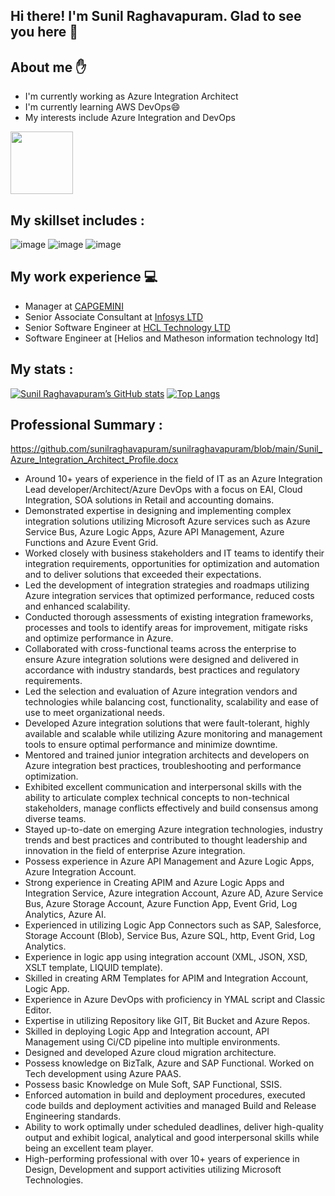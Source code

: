 ## Hi there! I'm Sunil Raghavapuram. Glad to see you here 👋 
## About me :raised_hand:
  - I'm currently working as Azure Integration Architect
  - I'm currently learning AWS DevOps😄
  - My interests include Azure Integration and DevOps
  
  <div id="header">
  <img src="https://media.giphy.com/media/M9gbBd9nbDrOTu1Mqx/giphy.gif" width="100"/>
  <div id="badges">
    <a href="https://www.linkedin.com/in/sunil-raghavapuram-4b84ab86>
      <img src="https://img.shields.io/badge/LinkedIn-blue?style=for-the-badge&logo=linkedin&logoColor=white" alt="LinkedIn Badge"/>
    </a>
    </div>
  <img src="https://komarev.com/ghpvc/?username=manidharanupoju24&style=flat-square&color=blue" alt=""/>
</div>

  
 ## My skillset includes :
 ![image](https://user-images.githubusercontent.com/127466748/235255218-216298cc-c667-40bc-918e-93de5bd6ee5f.png)
![image](https://user-images.githubusercontent.com/127466748/235255245-9b5b26c2-0556-45ad-9318-c99d3dd1349d.png)
![image](https://user-images.githubusercontent.com/127466748/235255262-810f01e5-628d-4f93-b765-4208b75419af.png)

 ## My work experience :computer:
  - Manager at [CAPGEMINI ](https://www.capgemini.com/)
  - Senior Associate Consultant at [Infosys LTD](https://www.infosys.com/)
  - Senior Software Engineer at [HCL Technology LTD](https://hcl.com/)
  - Software Engineer at [Helios and Matheson information technology ltd]

## My stats :
 
[![Sunil Raghavapuram’s GitHub stats](https://github-readme-stats.vercel.app/api?username=sunilraghavapuram)](https://github.com/sunilraghavapuram/github-readme-stats)
[![Top Langs](https://github-readme-stats.vercel.app/api/top-langs/?username=sunilraghavapuram&&layout=compact)](https://github.com/sunilraghavapuram/github-readme-stats)

##  Professional Summary :
https://github.com/sunilraghavapuram/sunilraghavapuram/blob/main/Sunil_Azure_Integration_Architect_Profile.docx
- Around 10+ years of experience in the field of IT as an Azure Integration Lead developer/Architect/Azure DevOps with a focus on EAI, Cloud Integration, SOA solutions in Retail and accounting domains. 
-	Demonstrated expertise in designing and implementing complex integration solutions utilizing Microsoft Azure services such as Azure Service Bus, Azure Logic Apps, Azure API Management, Azure Functions and Azure Event Grid. 
-	Worked closely with business stakeholders and IT teams to identify their integration requirements, opportunities for optimization and automation and to deliver solutions that exceeded their expectations. 
-	Led the development of integration strategies and roadmaps utilizing Azure integration services that optimized performance, reduced costs and enhanced scalability. 
-	Conducted thorough assessments of existing integration frameworks, processes and tools to identify areas for improvement, mitigate risks and optimize performance in Azure. 
-	Collaborated with cross-functional teams across the enterprise to ensure Azure integration solutions were designed and delivered in accordance with industry standards, best practices and regulatory requirements. 
-	Led the selection and evaluation of Azure integration vendors and technologies while balancing cost, functionality, scalability and ease of use to meet organizational needs. 
-	Developed Azure integration solutions that were fault-tolerant, highly available and scalable while utilizing Azure monitoring and management tools to ensure optimal performance and minimize downtime. 
-	Mentored and trained junior integration architects and developers on Azure integration best practices, troubleshooting and performance optimization. 
-	Exhibited excellent communication and interpersonal skills with the ability to articulate complex technical concepts to non-technical stakeholders, manage conflicts effectively and build consensus among diverse teams. 
-	Stayed up-to-date on emerging Azure integration technologies, industry trends and best practices and contributed to thought leadership and innovation in the field of enterprise Azure integration. 
-	Possess experience in Azure API Management and Azure Logic Apps, Azure Integration Account. 
-	Strong experience in Creating APIM and Azure Logic Apps and Integration Service, Azure integration Account, Azure AD, Azure Service Bus, Azure Storage Account, Azure Function App, Event Grid, Log Analytics, Azure AI. 
-	Experienced in utilizing Logic App Connectors such as SAP, Salesforce, Storage Account (Blob), Service Bus, Azure SQL, http, Event Grid, Log Analytics. 
-	Experience in logic app using integration account (XML, JSON, XSD, XSLT template, LIQUID template). 
-	Skilled in creating ARM Templates for APIM and Integration Account, Logic App. 
-	Experience in Azure DevOps with proficiency in YMAL script and Classic Editor. 
-	Expertise in utilizing Repository like GIT, Bit Bucket and Azure Repos. 
-	Skilled in deploying Logic App and Integration account, API Management using Ci/CD pipeline into multiple environments. 
-	Designed and developed Azure cloud migration architecture. 
-	Possess knowledge on BizTalk, Azure and SAP Functional. Worked on Tech development using Azure PAAS.
-	Possess basic Knowledge on Mule Soft, SAP Functional, SSIS. 
-	Enforced automation in build and deployment procedures, executed code builds and deployment activities and managed Build and Release Engineering standards. 
-	Ability to work optimally under scheduled deadlines, deliver high-quality output and exhibit logical, analytical and good interpersonal skills while being an excellent team player. 
-	High-performing professional with over 10+ years of experience in Design, Development and support activities utilizing Microsoft Technologies.
<!--
**sunilraghavapuram/sunilraghavapuram** is a ✨ _special_ ✨ repository because its `README.md` (this file) appears on your GitHub profile.
Here are some ideas to get you started:
- 🔭 I’m currently working on ...
- 🌱 I’m currently learning ...
- 👯 I’m looking to collaborate on ...
- 🤔 I’m looking for help with ...
- 💬 Ask me about ...
- 📫 How to reach me: ...
- 😄 Pronouns: ...
- ⚡ Fun fact: .
